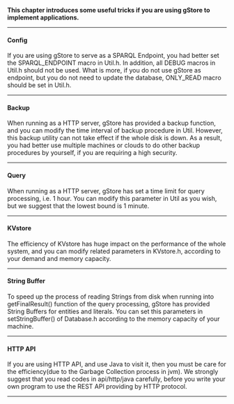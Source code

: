 **This chapter introduces some useful tricks if you are using gStore to implement applications.**

---

#### Config

If you are using gStore to serve as a SPARQL Endpoint, you had better set the SPARQL_ENDPOINT macro in Util.h.
In addition, all DEBUG macros in Util.h should not be used.
What is more, if you do not use gStore as endpoint, but you do not need to update the database, ONLY_READ macro should be set in Util.h.

---

#### Backup

When running as a HTTP server, gStore has provided a backup function, and you can modify the time interval of backup procedure in Util.
However, this backup utility can not take effect if the whole disk is down.
As a result, you had better use multiple machines or clouds to do other backup procedures by yourself, if you are requiring a high security.

---

#### Query

When running as a HTTP server, gStore has set a time limit for query processing, i.e. 1 hour.
You can modify this parameter in Util as you wish, but we suggest that the lowest bound is 1 minute.

---

#### KVstore

The efficiency of KVstore has huge impact on the performance of the whole system, and you can modify related parameters in KVstore.h, according to your demand and memory capacity.

---

#### String Buffer

To speed up the process of reading Strings from disk when running into getFinalResult() function of the query processing, gStore has provided String Buffers for entities and literals.
You can set this parameters in setStringBuffer() of Database.h according to the memory capacity of your machine.

---

#### HTTP API

If you are using HTTP API, and use Java to visit it, then you must be care for the efficiency(due to the Garbage Collection process in jvm).
We strongly suggest that you read codes in api/http/java carefully, before you write your own program to use the REST API providing by HTTP protocol.

---

